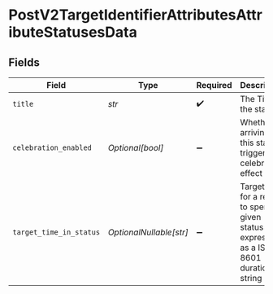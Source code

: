 # PostV2TargetIdentifierAttributesAttributeStatusesData


## Fields

| Field                                                                                     | Type                                                                                      | Required                                                                                  | Description                                                                               | Example                                                                                   |
| ----------------------------------------------------------------------------------------- | ----------------------------------------------------------------------------------------- | ----------------------------------------------------------------------------------------- | ----------------------------------------------------------------------------------------- | ----------------------------------------------------------------------------------------- |
| `title`                                                                                   | *str*                                                                                     | :heavy_check_mark:                                                                        | The Title of the status                                                                   | In Progress                                                                               |
| `celebration_enabled`                                                                     | *Optional[bool]*                                                                          | :heavy_minus_sign:                                                                        | Whether arriving at this status triggers a celebration effect                             | true                                                                                      |
| `target_time_in_status`                                                                   | *OptionalNullable[str]*                                                                   | :heavy_minus_sign:                                                                        | Target time for a record to spend in given status expressed as a ISO-8601 duration string | P0Y0M1DT0H0M0S                                                                            |